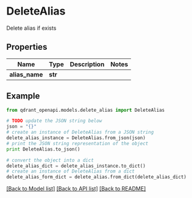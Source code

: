 # DeleteAlias

Delete alias if exists

## Properties
Name | Type | Description | Notes
------------ | ------------- | ------------- | -------------
**alias_name** | **str** |  | 

## Example

```python
from qdrant_openapi.models.delete_alias import DeleteAlias

# TODO update the JSON string below
json = "{}"
# create an instance of DeleteAlias from a JSON string
delete_alias_instance = DeleteAlias.from_json(json)
# print the JSON string representation of the object
print DeleteAlias.to_json()

# convert the object into a dict
delete_alias_dict = delete_alias_instance.to_dict()
# create an instance of DeleteAlias from a dict
delete_alias_form_dict = delete_alias.from_dict(delete_alias_dict)
```
[[Back to Model list]](../README.md#documentation-for-models) [[Back to API list]](../README.md#documentation-for-api-endpoints) [[Back to README]](../README.md)


